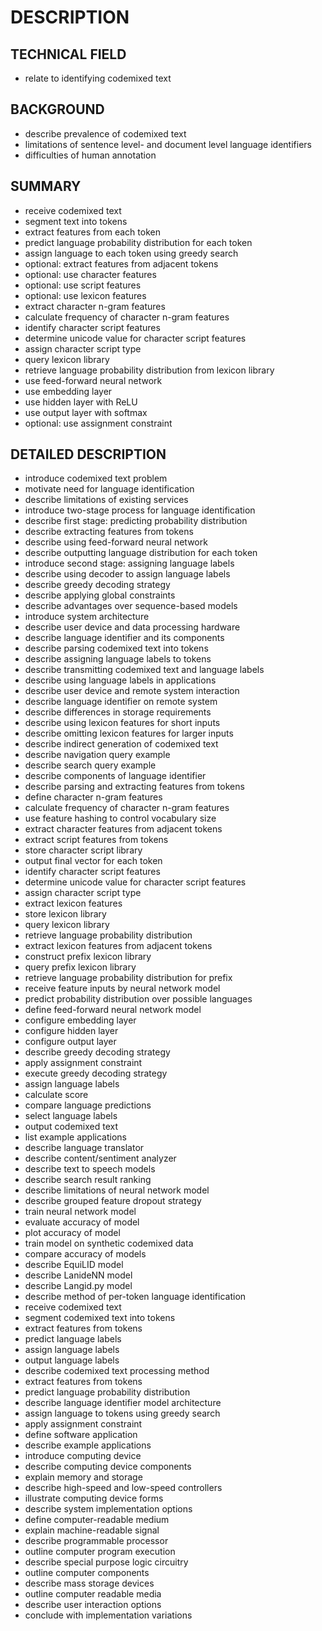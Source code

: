 # DESCRIPTION

## TECHNICAL FIELD

- relate to identifying codemixed text

## BACKGROUND

- describe prevalence of codemixed text
- limitations of sentence level- and document level language identifiers
- difficulties of human annotation

## SUMMARY

- receive codemixed text
- segment text into tokens
- extract features from each token
- predict language probability distribution for each token
- assign language to each token using greedy search
- optional: extract features from adjacent tokens
- optional: use character features
- optional: use script features
- optional: use lexicon features
- extract character n-gram features
- calculate frequency of character n-gram features
- identify character script features
- determine unicode value for character script features
- assign character script type
- query lexicon library
- retrieve language probability distribution from lexicon library
- use feed-forward neural network
- use embedding layer
- use hidden layer with ReLU
- use output layer with softmax
- optional: use assignment constraint

## DETAILED DESCRIPTION

- introduce codemixed text problem
- motivate need for language identification
- describe limitations of existing services
- introduce two-stage process for language identification
- describe first stage: predicting probability distribution
- describe extracting features from tokens
- describe using feed-forward neural network
- describe outputting language distribution for each token
- introduce second stage: assigning language labels
- describe using decoder to assign language labels
- describe greedy decoding strategy
- describe applying global constraints
- describe advantages over sequence-based models
- introduce system architecture
- describe user device and data processing hardware
- describe language identifier and its components
- describe parsing codemixed text into tokens
- describe assigning language labels to tokens
- describe transmitting codemixed text and language labels
- describe using language labels in applications
- describe user device and remote system interaction
- describe language identifier on remote system
- describe differences in storage requirements
- describe using lexicon features for short inputs
- describe omitting lexicon features for larger inputs
- describe indirect generation of codemixed text
- describe navigation query example
- describe search query example
- describe components of language identifier
- describe parsing and extracting features from tokens
- define character n-gram features
- calculate frequency of character n-gram features
- use feature hashing to control vocabulary size
- extract character features from adjacent tokens
- extract script features from tokens
- store character script library
- output final vector for each token
- identify character script features
- determine unicode value for character script features
- assign character script type
- extract lexicon features
- store lexicon library
- query lexicon library
- retrieve language probability distribution
- extract lexicon features from adjacent tokens
- construct prefix lexicon library
- query prefix lexicon library
- retrieve language probability distribution for prefix
- receive feature inputs by neural network model
- predict probability distribution over possible languages
- define feed-forward neural network model
- configure embedding layer
- configure hidden layer
- configure output layer
- describe greedy decoding strategy
- apply assignment constraint
- execute greedy decoding strategy
- assign language labels
- calculate score
- compare language predictions
- select language labels
- output codemixed text
- list example applications
- describe language translator
- describe content/sentiment analyzer
- describe text to speech models
- describe search result ranking
- describe limitations of neural network model
- describe grouped feature dropout strategy
- train neural network model
- evaluate accuracy of model
- plot accuracy of model
- train model on synthetic codemixed data
- compare accuracy of models
- describe EquiLID model
- describe LanideNN model
- describe Langid.py model
- describe method of per-token language identification
- receive codemixed text
- segment codemixed text into tokens
- extract features from tokens
- predict language labels
- assign language labels
- output language labels
- describe codemixed text processing method
- extract features from tokens
- predict language probability distribution
- describe language identifier model architecture
- assign language to tokens using greedy search
- apply assignment constraint
- define software application
- describe example applications
- introduce computing device
- describe computing device components
- explain memory and storage
- describe high-speed and low-speed controllers
- illustrate computing device forms
- describe system implementation options
- define computer-readable medium
- explain machine-readable signal
- describe programmable processor
- outline computer program execution
- describe special purpose logic circuitry
- outline computer components
- describe mass storage devices
- outline computer readable media
- describe user interaction options
- conclude with implementation variations

